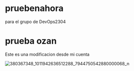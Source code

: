 

# pruebenahora
para el grupo de DevOps2304
# prueba ozan
Este es una modificacion desde mi cuenta

















![380367348_1011942636512288_7944750542880000068_n](https://github.com/Alan-Puky/pruebenahora/assets/144397089/0285c730-f1c6-4d27-b050-f05ec7414297)
